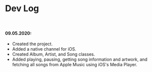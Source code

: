 # Dev Log

<br/>

#### 09.05.2020:

* Created the project.
* Added a native channel for iOS.
* Created Album, Artist, and Song classes.
* Added playing, pausing, getting song information and artwork, and fetching all songs from Apple Music using iOS's Media Player.